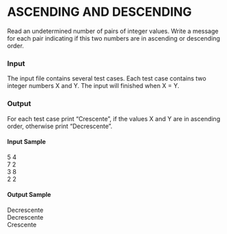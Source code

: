 # ASCENDING AND DESCENDING
Read an undetermined number of pairs of integer values. Write a message for each pair indicating if this two numbers are in ascending or descending order.
### Input
The input file contains several test cases. Each test case contains two integer numbers X and Y. The input will finished when X = Y.
### Output
For each test case print “Crescente”, if the values X and Y are in ascending order, otherwise print “Decrescente”.
#### Input Sample
5 4  
7 2  
3 8  
2 2
#### Output Sample
Decrescente  
Decrescente  
Crescente